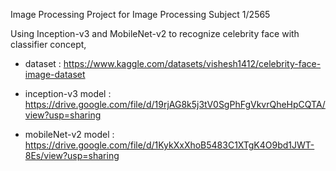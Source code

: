 Image Processing Project for Image Processing Subject 1/2565

Using Inception-v3 and MobileNet-v2 to recognize celebrity face with classifier concept,

* dataset : https://www.kaggle.com/datasets/vishesh1412/celebrity-face-image-dataset

* inception-v3 model : https://drive.google.com/file/d/19rjAG8k5j3tV0SgPhFgVkvrQheHpCQTA/view?usp=sharing

* mobileNet-v2 model : https://drive.google.com/file/d/1KykXxXhoB5483C1XTgK4O9bd1JWT-8Es/view?usp=sharing
